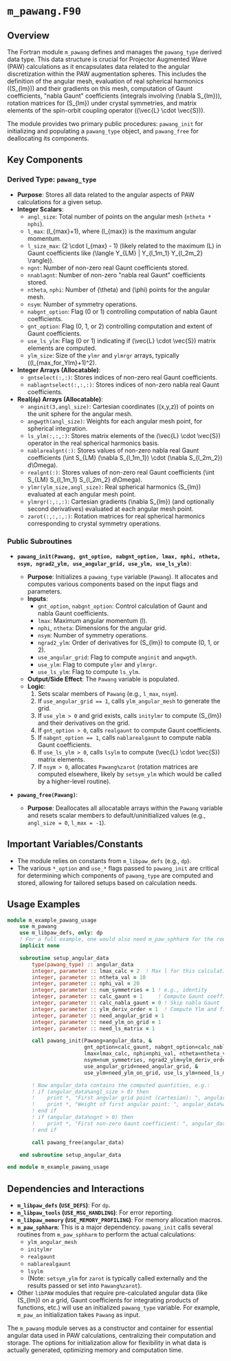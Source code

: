 # `m_pawang.F90`

## Overview

The Fortran module `m_pawang` defines and manages the `pawang_type` derived data type. This data structure is crucial for Projector Augmented Wave (PAW) calculations as it encapsulates data related to the angular discretization within the PAW augmentation spheres. This includes the definition of the angular mesh, evaluation of real spherical harmonics (\(S_{lm}\)) and their gradients on this mesh, computation of Gaunt coefficients, "nabla Gaunt" coefficients (integrals involving \(\nabla S_{lm}\)), rotation matrices for \(S_{lm}\) under crystal symmetries, and matrix elements of the spin-orbit coupling operator (\(\vec{L} \cdot \vec{S}\)).

The module provides two primary public procedures: `pawang_init` for initializing and populating a `pawang_type` object, and `pawang_free` for deallocating its components.

## Key Components

### Derived Type: `pawang_type`

-   **Purpose**: Stores all data related to the angular aspects of PAW calculations for a given setup.
-   **Integer Scalars**:
    -   `angl_size`: Total number of points on the angular mesh (`ntheta * nphi`).
    -   `l_max`: \(l_{max}+1\), where \(l_{max}\) is the maximum angular momentum.
    -   `l_size_max`: \(2 \cdot l_{max} - 1\) (likely related to the maximum \(L\) in Gaunt coefficients like \(\langle Y_{LM} | Y_{l_1m_1} Y_{l_2m_2} \rangle\)).
    -   `ngnt`: Number of non-zero real Gaunt coefficients stored.
    -   `nnablagnt`: Number of non-zero "nabla real Gaunt" coefficients stored.
    -   `ntheta`, `nphi`: Number of \(\theta\) and \(\phi\) points for the angular mesh.
    -   `nsym`: Number of symmetry operations.
    -   `nabgnt_option`: Flag (0 or 1) controlling computation of nabla Gaunt coefficients.
    -   `gnt_option`: Flag (0, 1, or 2) controlling computation and extent of Gaunt coefficients.
    -   `use_ls_ylm`: Flag (0 or 1) indicating if \(\vec{L} \cdot \vec{S}\) matrix elements are computed.
    -   `ylm_size`: Size of the `ylmr` and `ylmrgr` arrays, typically \((l_{max\_for\_Ylm}+1)^2\).
-   **Integer Arrays (Allocatable)**:
    -   `gntselect(:,:)`: Stores indices of non-zero real Gaunt coefficients.
    -   `nablagntselect(:,:,:)`: Stores indices of non-zero nabla real Gaunt coefficients.
-   **Real(`dp`) Arrays (Allocatable)**:
    -   `anginit(3,angl_size)`: Cartesian coordinates \((x,y,z)\) of points on the unit sphere for the angular mesh.
    -   `angwgth(angl_size)`: Weights for each angular mesh point, for spherical integration.
    -   `ls_ylm(:,:,:)`: Stores matrix elements of the \(\vec{L} \cdot \vec{S}\) operator in the real spherical harmonics basis.
    -   `nablarealgnt(:)`: Stores values of non-zero nabla real Gaunt coefficients \(\int S_{LM} (\nabla S_{l_1m_1}) \cdot (\nabla S_{l_2m_2}) d\Omega\).
    -   `realgnt(:)`: Stores values of non-zero real Gaunt coefficients \(\int S_{LM} S_{l_1m_1} S_{l_2m_2} d\Omega\).
    -   `ylmr(ylm_size,angl_size)`: Real spherical harmonics \(S_{lm}\) evaluated at each angular mesh point.
    -   `ylmrgr(:,:,:)`: Cartesian gradients \(\nabla S_{lm}\) (and optionally second derivatives) evaluated at each angular mesh point.
    -   `zarot(:,:,:,:)`: Rotation matrices for real spherical harmonics corresponding to crystal symmetry operations.

### Public Subroutines

-   **`pawang_init(Pawang, gnt_option, nabgnt_option, lmax, nphi, ntheta, nsym, ngrad2_ylm, use_angular_grid, use_ylm, use_ls_ylm)`**:
    -   **Purpose**: Initializes a `pawang_type` variable (`Pawang`). It allocates and computes various components based on the input flags and parameters.
    -   **Inputs**:
        -   `gnt_option`, `nabgnt_option`: Control calculation of Gaunt and nabla Gaunt coefficients.
        -   `lmax`: Maximum angular momentum \(l\).
        -   `nphi`, `ntheta`: Dimensions for the angular grid.
        -   `nsym`: Number of symmetry operations.
        -   `ngrad2_ylm`: Order of derivatives for \(S_{lm}\) to compute (0, 1, or 2).
        -   `use_angular_grid`: Flag to compute `anginit` and `angwgth`.
        -   `use_ylm`: Flag to compute `ylmr` and `ylmrgr`.
        -   `use_ls_ylm`: Flag to compute `ls_ylm`.
    -   **Output/Side Effect**: The `Pawang` variable is populated.
    -   **Logic**:
        1.  Sets scalar members of `Pawang` (e.g., `l_max`, `nsym`).
        2.  If `use_angular_grid == 1`, calls `ylm_angular_mesh` to generate the grid.
        3.  If `use_ylm > 0` and grid exists, calls `initylmr` to compute \(S_{lm}\) and their derivatives on the grid.
        4.  If `gnt_option > 0`, calls `realgaunt` to compute Gaunt coefficients.
        5.  If `nabgnt_option == 1`, calls `nablarealgaunt` to compute nabla Gaunt coefficients.
        6.  If `use_ls_ylm > 0`, calls `lsylm` to compute \(\vec{L} \cdot \vec{S}\) matrix elements.
        7.  If `nsym > 0`, allocates `Pawang%zarot` (rotation matrices are computed elsewhere, likely by `setsym_ylm` which would be called by a higher-level routine).

-   **`pawang_free(Pawang)`**:
    -   **Purpose**: Deallocates all allocatable arrays within the `Pawang` variable and resets scalar members to default/uninitialized values (e.g., `angl_size = 0`, `l_max = -1`).

## Important Variables/Constants

-   The module relies on constants from `m_libpaw_defs` (e.g., `dp`).
-   The various `*_option` and `use_*` flags passed to `pawang_init` are critical for determining which components of `pawang_type` are computed and stored, allowing for tailored setups based on calculation needs.

## Usage Examples

```fortran
module m_example_pawang_usage
    use m_pawang
    use m_libpaw_defs, only: dp
    ! For a full example, one would also need m_paw_sphharm for the routines called by pawang_init
    implicit none

    subroutine setup_angular_data
        type(pawang_type) :: angular_data
        integer, parameter :: lmax_calc = 2  ! Max l for this calculation
        integer, parameter :: ntheta_val = 10
        integer, parameter :: nphi_val = 20
        integer, parameter :: num_symmetries = 1 ! e.g., identity
        integer, parameter :: calc_gaunt = 1     ! Compute Gaunt coefficients
        integer, parameter :: calc_nabla_gaunt = 0 ! Skip nabla Gaunt
        integer, parameter :: ylm_deriv_order = 1  ! Compute Ylm and first derivatives
        integer, parameter :: need_angular_grid = 1
        integer, parameter :: need_ylm_on_grid = 1
        integer, parameter :: need_ls_matrix = 1

        call pawang_init(Pawang=angular_data, &
                         gnt_option=calc_gaunt, nabgnt_option=calc_nabla_gaunt, &
                         lmax=lmax_calc, nphi=nphi_val, ntheta=ntheta_val, &
                         nsym=num_symmetries, ngrad2_ylm=ylm_deriv_order, &
                         use_angular_grid=need_angular_grid, &
                         use_ylm=need_ylm_on_grid, use_ls_ylm=need_ls_matrix)

        ! Now angular_data contains the computed quantities, e.g.:
        ! if (angular_data%angl_size > 0) then
        !    print *, "First angular grid point (cartesian): ", angular_data%anginit(:,1)
        !    print *, "Weight of first angular point: ", angular_data%angwgth(1)
        ! end if
        ! if (angular_data%ngnt > 0) then
        !    print *, "First non-zero Gaunt coefficient: ", angular_data%realgnt(1)
        ! end if

        call pawang_free(angular_data)

    end subroutine setup_angular_data

end module m_example_pawang_usage
```

## Dependencies and Interactions

-   **`m_libpaw_defs` (`USE_DEFS`)**: For `dp`.
-   **`m_libpaw_tools` (`USE_MSG_HANDLING`)**: For error reporting.
-   **`m_libpaw_memory` (`USE_MEMORY_PROFILING`)**: For memory allocation macros.
-   **`m_paw_sphharm`**: This is a major dependency. `pawang_init` calls several routines from `m_paw_sphharm` to perform the actual calculations:
    -   `ylm_angular_mesh`
    -   `initylmr`
    -   `realgaunt`
    -   `nablarealgaunt`
    -   `lsylm`
    -   (Note: `setsym_ylm` for `zarot` is typically called externally and the results passed or set into `Pawang%zarot`).
-   Other `libPAW` modules that require pre-calculated angular data (like \(S_{lm}\) on a grid, Gaunt coefficients for integrating products of functions, etc.) will use an initialized `pawang_type` variable. For example, `m_paw_an` initialization takes `Pawang` as input.

The `m_pawang` module serves as a constructor and container for essential angular data used in PAW calculations, centralizing their computation and storage. The options for initialization allow for flexibility in what data is actually generated, optimizing memory and computation time.

